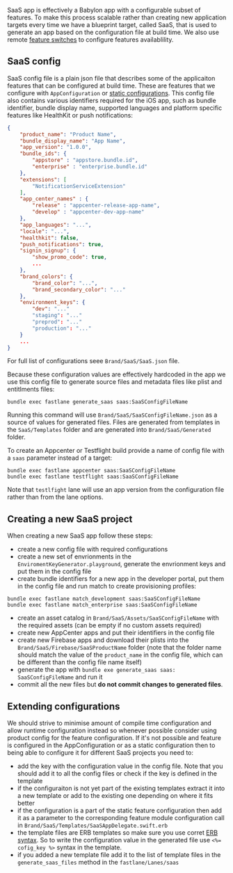 SaaS app is effectively a Babylon app with a configurable subset of features. To make this process scalable rather than creating new application targets every time we have a blueprint target, called SaaS, that is used to generate an app based on the configuration file at build time. We also use remote [feature switches](./FeatureSwitches.md) to configure features availablility.

## SaaS config 

SaaS config file is a plain json file that describes some of the applicaiton features that can be configured at build time. These are features that we configure with `AppConfiguration` or [static configurations](./FeatureSwitches.md#static-configuration). This config file also contains various identifiers required for the iOS app, such as bundle identifier, bundle display name, supported languages and platform specific features like HealthKit or push notifications:

```json
{
    "product_name": "Product Name",
    "bundle_display_name": "App Name",
    "app_version": "1.0.0",
    "bundle_ids": {
        "appstore" : "appstore.bundle.id",
        "enterprise" : "enterprise.bundle.id"
    },
    "extensions": [
        "NotificationServiceExtension"
    ],
    "app_center_names" : {
        "release" : "appcenter-release-app-name",
        "develop" : "appcenter-dev-app-name"
    },
    "app_languages": "...",
    "locale": "...",
    "healthkit": false,
    "push_notifications": true,
    "signin_signup": {
        "show_promo_code": true,
        ...
    },
    "brand_colors": {
        "brand_color": "...",
        "brand_secondary_color": "..."
    },
    "environment_keys": {
        "dev": "..."
        "staging": "..."
        "preprod": "..."
        "production": "..."
	}    
	...
}
```

For full list of configurations seee `Brand/SaaS/SaaS.json` file.

Because these configuration values are effectively hardcoded in the app we use this config file to generate source files and metadata files like plist and entitlments files:

```
bundle exec fastlane generate_saas saas:SaaSConfigFileName
```

Running this command will use `Brand/SaaS/SaaSConfigFileName.json` as a source of values for generated files. Files are generated from templates in the `SaaS/Templates` folder and are generated into `Brand/SaaS/Generated` folder.

To create an Appcenter or Testflight build provide a name of config file with a `saas` parameter instead of a target:

```
bundle exec fastlane appcenter saas:SaaSConfigFileName
bundle exec fastlane testflight saas:SaaSConfigFileName
```

Note that `testlfight` lane will use an app version from the configuration file rather than from the lane options.

## Creating a new SaaS project

When creating a new SaaS app follow these steps:

- create a new config file with required configurations
- create a new set of envrionments in the `EnviromentKeyGenerator.playground`, generate the envrionment keys and put them in the config file
- create bundle identifiers for a new app in the developer portal, put them in the config file and run match to create provisioning profiles:

```
bundle exec fastlane match_development saas:SaaSConfigFileName
bundle exec fastlane match_enterprise saas:SaaSConfigFileName
```

- create an asset catalog in `Brand/SaaS/Assets/SaaSConfigFileName` with the required assets (can be empty if no custom assets required)
- create new AppCenter apps and put their identifiers in the config file
- create new Firebase apps and download their plists into the `Brand/SaaS/Firebase/SaaSProductName` folder (note that the folder name should match the value of the `product_name` in the config file, which can be different than the config file name itself)
- generate the app with `bundle exe generate_saas saas: SaaSConfigFileName` and run it
- commit all the new files but **do not commit changes to generated files**.

## Extending configurations

We should strive to minimise amount of compile time configuration and allow runtime configuration instead so whenever possible consider using product config for the feature configuration. If it's not possible and feature is configured in the AppConfiguration or as a static configuration then to being able to configure it for different SaaS projects you need to:

- add the key with the configuration value in the config file. Note that you should add it to all the config files or check if the key is defined in the template
- if the configuraiton is not yet part of the existing templates extract it into a new template or add to the existing one depending on where it fits better
- if the configuration is a part of the static feature configuration then add it as a parameter to the corresponding feature module configuration call in `Brand/SaaS/Templates/SaaSAppDelegate.swift.erb`
- the template files are ERB templates so make sure you use corret [ERB syntax](https://puppet.com/docs/puppet/latest/lang_template_erb.html#concept-5566). So to write the configuration value in the generated file use `<%= cofig_key %>` syntax in the template.
- if you added a new template file add it to the list of template files in the `generate_saas_files` method in the `fastlane/Lanes/saas`

